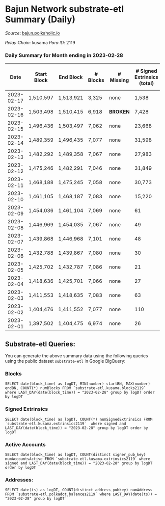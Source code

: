 # Bajun Network substrate-etl Summary (Daily)

_Source_: [bajun.polkaholic.io](https://bajun.polkaholic.io)

*Relay Chain*: kusama
*Para ID*: 2119



### Daily Summary for Month ending in 2023-02-28


| Date | Start Block | End Block | # Blocks | # Missing | # Signed Extrinsics (total) | # Active Accounts | # Addresses with Balances | # Events | # Transfers | # XCM Transfers In | # XCM Transfers Out |
| ---- | ----------- | --------- | -------- | --------- | --------------------------- | ----------------- | ------------------------- | -------- | ----------- | ------------------ | ------------------- |
| 2023-02-17 | 1,510,597 | 1,513,921 | 3,325 | none  | 1,538 | 159 |  | 1,999 | 24  |   |   |
| 2023-02-16 | 1,503,498 | 1,510,415 | 6,918 |  **BROKEN**  | 7,428 | 404 | 5,767 | 60,551 | 1,419  |   |   |
| 2023-02-15 | 1,496,436 | 1,503,497 | 7,062 | none  | 23,668 | 516 | 5,758 | 164,815 | 2,400  |   |   |
| 2023-02-14 | 1,489,359 | 1,496,435 | 7,077 | none  | 31,598 | 468 | 5,717 | 213,656 | 1,430  |   |   |
| 2023-02-13 | 1,482,292 | 1,489,358 | 7,067 | none  | 27,983 | 460 | 5,659 | 190,690 | 818  |   |   |
| 2023-02-12 | 1,475,246 | 1,482,291 | 7,046 | none  | 31,849 | 578 | 5,602 | 214,735 | 1,051  |   |   |
| 2023-02-11 | 1,468,188 | 1,475,245 | 7,058 | none  | 30,773 | 649 | 5,492 | 207,995 | 1,207  |   |   |
| 2023-02-10 | 1,461,105 | 1,468,187 | 7,083 | none  | 15,220 | 474 | 5,297 | 122,730 | 3,937  |   |   |
| 2023-02-09 | 1,454,036 | 1,461,104 | 7,069 | none  | 61 | 23 | 4,645 | 16,979 | 671  |   |   |
| 2023-02-08 | 1,446,969 | 1,454,035 | 7,067 | none  | 49 | 23 | 4,384 | 14,484 | 44  |   |   |
| 2023-02-07 | 1,439,868 | 1,446,968 | 7,101 | none  | 48 | 22 | 4,362 | 14,533 | 42  |   |   |
| 2023-02-06 | 1,432,788 | 1,439,867 | 7,080 | none  | 30 | 15 | 4,342 | 14,363 | 25  |   |   |
| 2023-02-05 | 1,425,702 | 1,432,787 | 7,086 | none  | 21 | 5 | 4,338 | 14,340 | 27  |   |   |
| 2023-02-04 | 1,418,636 | 1,425,701 | 7,066 | none  | 27 | 11 | 4,326 | 14,322 | 21  |   |   |
| 2023-02-03 | 1,411,553 | 1,418,635 | 7,083 | none  | 63 | 18 | 4,314 | 14,606 | 58  |   |   |
| 2023-02-02 | 1,404,476 | 1,411,552 | 7,077 | none  | 110 | 5 | 4,286 | 14,877 | 110  |   |   |
| 2023-02-01 | 1,397,502 | 1,404,475 | 6,974 | none  | 26 | 14 | 4,258 | 14,136 | 18  |   |   |

## Substrate-etl Queries:
You can generate the above summary data using the following queries using the public dataset `substrate-etl` in Google BigQuery:


### Blocks
```
SELECT date(block_time) as logDT, MIN(number) startBN, MAX(number) endBN, COUNT(*) numBlocks FROM `substrate-etl.kusama.blocks2119`  where LAST_DAY(date(block_time)) = "2023-02-28" group by logDT order by logDT
```


### Signed Extrinsics
```
SELECT date(block_time) as logDT, COUNT(*) numSignedExtrinsics FROM `substrate-etl.kusama.extrinsics2119`  where signed and LAST_DAY(date(block_time)) = "2023-02-28" group by logDT order by logDT
```


### Active Accounts
```
SELECT date(block_time) as logDT, COUNT(distinct signer_pub_key) numAccountsActive FROM `substrate-etl.kusama.extrinsics2119` where signed and LAST_DAY(date(block_time)) = "2023-02-28" group by logDT order by logDT
```


### Addresses:
```
SELECT date(ts) as logDT, COUNT(distinct address_pubkey) numAddress FROM `substrate-etl.polkadot.balances2119` where LAST_DAY(date(ts)) = "2023-02-28" group by logDT```

